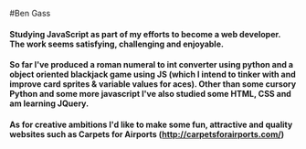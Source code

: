 #Ben Gass

#### Studying JavaScript as part of my efforts to become a web developer. The work seems satisfying, challenging and enjoyable. 
#### So far I've produced a roman numeral to int converter using python and a object oriented blackjack game using JS (which I intend to tinker with and improve card sprites & variable values for aces). Other than some cursory Python and some more javascript I've also studied some HTML, CSS and am learning JQuery.
#### As for creative ambitions I'd like to make some fun, attractive and quality websites such as Carpets for Airports (http://carpetsforairports.com/)

